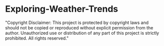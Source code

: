 # Exploring-Weather-Trends
"Copyright Disclaimer: This project is protected by copyright laws and should not be copied or reproduced without explicit permission from the author. Unauthorized use or distribution of any part of this project is strictly prohibited. All rights reserved."
